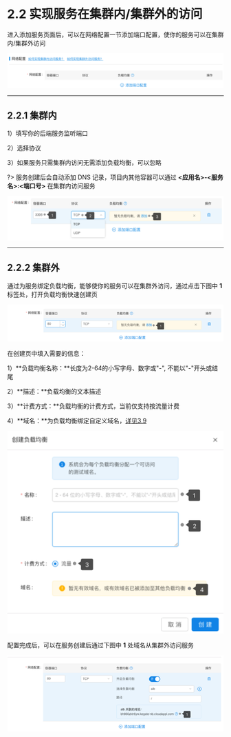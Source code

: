 # 2.2 实现服务在集群内/集群外的访问

进入添加服务页面后，可以在网络配置一节添加端口配置，使你的服务可以在集群内/集群外访问

![](_figures/quick-start/cluster-app-netconfig.png)

***
## 2.2.1 集群内
1）填写你的后端服务监听端口

2）选择协议

3）如果服务只需集群内访问无需添加负载均衡，可以忽略

?> 服务创建后会自动添加 DNS 记录，项目内其他容器可以通过 **<应用名>-<服务名>:<端口号>** 在集群内访问服务

![](_figures/quick-start/cluster-app-inside.png)
***
## 2.2.2 集群外
通过为服务绑定负载均衡，能够使你的服务可以在集群外访问，通过点击下图中 **1** 标签处，打开负载均衡快速创建页

![](_figures/quick-start/cluster-app-outside-1.png)

在创建页中填入需要的信息：

1）**负载均衡名称：**长度为2-64的小写字母、数字或"-", 不能以"-"开头或结尾

2）**描述：**负载均衡的文本描述

3）**计费方式：**负载均衡的计费方式，当前仅支持按流量计费

4）**域名：**为负载均衡绑定自定义域名，[详见3.9](user-guide/domain.md)

![](_figures/quick-start/cluster-app-outside-2.png)

配置完成后，可以在服务创建后通过下图中 **1** 处域名从集群外访问服务

![](_figures/quick-start/cluster-app-outside-3.png)

